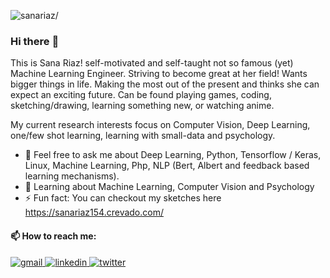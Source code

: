 
<p align="left"> <img src="https://komarev.com/ghpvc/?username=sanariaz154r&style=flat&color=blueviolet" alt=sanariaz/> </p>


 ###  Hi there :raising_hand: 
<!--
**sanariaz154/sanariaz154** is a ✨ _special_ ✨ repository because its `README.md` (this file) appears on your GitHub profile.

Here are some ideas to get you started:

- 🔭 I’m currently working on ...
- 🌱 I’m currently learning ...
- 👯 I’m looking to collaborate on ...
- 🤔 I’m looking for help with ...
- 💬 Ask me about ...
- 📫 How to reach me: ...
- 😄 Pronouns: ...
- ⚡ Fun fact: ...
-->

 <!-- # Sana Riaz [![HitCount](http://hits.dwyl.com/sanariaz154/sanariaz154.svg)](http://hits.dwyl.com/sanariaz154/sanariaz154) -->

<!-- ## Ph.D. Computer Science, School of Electrical Engineering & Computer Science (SEECS), NUST, Pakistan. (2019 - 2022) -->

This is Sana Riaz! self-motivated and self-taught not so famous (yet) Machine Learning Engineer. Striving to become great at her field! Wants bigger things in life. Making the most out of the present and thinks she can expect an exciting future. Can be found playing games, coding, sketching/drawing, learning something new, or watching anime. 

My current research interests focus on Computer Vision, Deep Learning, one/few shot learning, learning with small-data and psychology.


* 💬 Feel free to ask me about Deep Learning, Python, Tensorflow / Keras, Linux, Machine Learning, Php, NLP (Bert, Albert and feedback based learning mechanisms).
* 📖 Learning about Machine Learning, Computer Vision and Psychology
* ⚡ Fun fact: You can checkout my sketches here https://sanariaz154.crevado.com/
<!--
![Sana's github stats](https://github-readme-stats.vercel.app/api?username=sanariaz154&show_icons=true&hide_border=true)  -->

 
#### 📫 How to reach me:

<a href="mailto:sanariaz154@gmail.com" target="_blank" rel="nofollow noopener noreferrer">
  <img alt="gmail" src="https://img.shields.io/badge/gmail-%23D14836.svg?&style=for-the-badge&logo=Gmail&logoColor=white"/>
</a>
<a href="https://www.linkedin.com/in/sana-riaz-074895137/" target="_blank" rel="nofollow noopener noreferrer">
  <img alt="linkedin" src="https://img.shields.io/badge/linkedin-%230077B5.svg?&style=for-the-badge&logo=linkedIn&logoColor=white"/>
</a>
<a href="https://twitter.com/sanariaz154" target="_blank" rel="nofollow noopener noreferrer">
  <img alt="twitter" src="https://img.shields.io/badge/twitter-%231DA1F2.svg?&style=for-the-badge&logo=twitter&logoColor=white"/>
</a>


